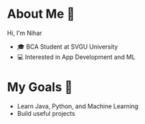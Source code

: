# About Me 👋
Hi, I'm Nihar   
- 🎓 BCA Student at SVGU University  
- 💻 Interested in App Development and ML  

# My Goals 🌟
- Learn Java, Python, and Machine Learning  
- Build useful projects 
